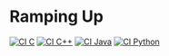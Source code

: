 # Ramping Up

[![CI C](https://github.com/StrangeKausu/RampingUp/actions/workflows/ci_c.yml/badge.svg)](https://github.com/StrangeKausu/RampingUp/actions/workflows/ci_c.yml)
[![CI C++](https://github.com/StrangeKausu/RampingUp/actions/workflows/ci_cpp.yml/badge.svg)](https://github.com/StrangeKausu/RampingUp/actions/workflows/ci_cpp.yml)
[![CI Java](https://github.com/StrangeKausu/RampingUp/actions/workflows/ci_java.yml/badge.svg)](https://github.com/StrangeKausu/RampingUp/actions/workflows/ci_java.yml)
[![CI Python](https://github.com/StrangeKausu/RampingUp/actions/workflows/ci_py.yml/badge.svg)](https://github.com/StrangeKausu/RampingUp/actions/workflows/ci_py.yml)
